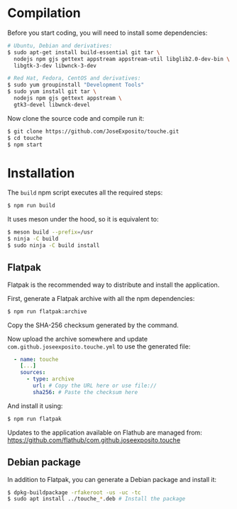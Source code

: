 # Compilation

Before you start coding, you will need to install some dependencies:

```bash
# Ubuntu, Debian and derivatives:
$ sudo apt-get install build-essential git tar \
  nodejs npm gjs gettext appstream appstream-util libglib2.0-dev-bin \
  libgtk-3-dev libwnck-3-dev

# Red Hat, Fedora, CentOS and derivatives:
$ sudo yum groupinstall "Development Tools"
$ sudo yum install git tar \
  nodejs npm gjs gettext appstream \
  gtk3-devel libwnck-devel
```

Now clone the source code and compile run it:

```bash
$ git clone https://github.com/JoseExposito/touche.git
$ cd touche
$ npm start
```

# Installation

The `build` npm script executes all the required steps:

```bash
$ npm run build
```

It uses meson under the hood, so it is equivalent to:

```bash
$ meson build --prefix=/usr
$ ninja -C build
$ sudo ninja -C build install
```

## Flatpak

Flatpak is the recommended way to distribute and install the application.

First, generate a Flatpak archive with all the npm dependencies:

```bash
$ npm run flatpak:archive
```

Copy the SHA-256 checksum generated by the command.

Now upload the archive somewhere and update `com.github.joseexposito.touche.yml` to use the
generated file:

```yaml
  - name: touche
    [...]
    sources:
      - type: archive
        url: # Copy the URL here or use file://
        sha256: # Paste the checksum here
```

And install it using:

```bash
$ npm run flatpak
```

Updates to the application available on Flathub are managed from:
https://github.com/flathub/com.github.joseexposito.touche

## Debian package

In addition to Flatpak, you can generate a Debian package and install it:

```bash
$ dpkg-buildpackage -rfakeroot -us -uc -tc
$ sudo apt install ../touche_*.deb # Install the package
```
